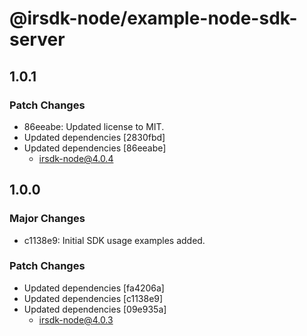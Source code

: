 # @irsdk-node/example-node-sdk-server

## 1.0.1

### Patch Changes

- 86eeabe: Updated license to MIT.
- Updated dependencies [2830fbd]
- Updated dependencies [86eeabe]
  - irsdk-node@4.0.4

## 1.0.0

### Major Changes

- c1138e9: Initial SDK usage examples added.

### Patch Changes

- Updated dependencies [fa4206a]
- Updated dependencies [c1138e9]
- Updated dependencies [09e935a]
  - irsdk-node@4.0.3
